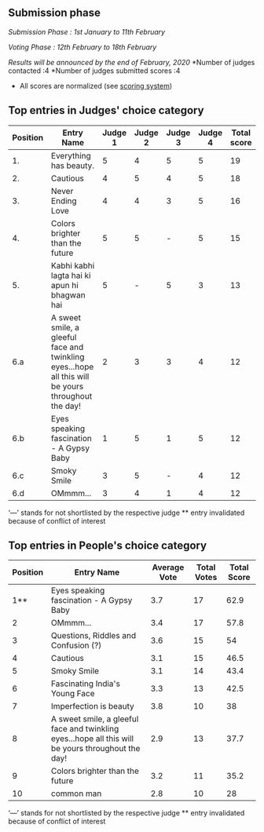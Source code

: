 ## Submission phase
*Submission Phase : 1st January to 11th February*

*Voting Phase : 12th February to 18th February*

*Results will be announced by the end of February, 2020*
    *Number of judges contacted :4
    *Number of judges submitted scores :4
  
* All scores are normalized (see [scoring system](https://github.com/photography2018/competition/blob/master/scoring.md))

## Top entries in Judges' choice category

|Position	|Entry Name|	Judge 1	| Judge 2	| Judge 3	| Judge 4 |Total score|
|--|--|--|--|--|--|--|
|1.	| Everything has beauty.|	5|	4	|	5|5|19|
|2.	|Cautious|4|	5	|4	|5|18|
|3.	|Never Ending Love|4	|4	|3|5|16|
|4.	|Colors brighter than the future|	5	|5	|-|5|15|
|5.	|Kabhi kabhi lagta hai ki apun hi bhagwan hai|	5|	-|5|	3|13|
|6.a|A sweet smile, a gleeful face and twinkling eyes...hope all this will be yours throughout the day!|2|3|3|4|12|
|6.b|Eyes speaking fascination - A Gypsy Baby|1|5|1|5|12|
|6.c|Smoky Smile|3|5|-|4|12|
|6.d|OMmmm...|3|4|1|4|12|


‘—’ stands for not shortlisted by the respective judge
** entry invalidated because of conflict of interest

## Top entries in People's choice category

|Position	|Entry Name|	Average Vote|	Total Votes	|Total Score|
|--|--|--|--|--|
|1**	|Eyes speaking fascination - A Gypsy Baby|3.7	|17|62.9|
|2|OMmmm...|3.4	|17|57.8|
|3|Questions, Riddles and Confusion (?)|3.6|15|54|
|4	|Cautious|3.1|	15	|46.5|
|5|Smoky Smile|3.1|14|43.4|
|6|Fascinating India's Young Face|3.3|13|42.5|
|7	|Imperfection is beauty|	3.8|	10|	38|
|8|A sweet smile, a gleeful face and twinkling eyes...hope all this will be yours throughout the day!|2.9|13|37.7|
|9|Colors brighter than the future|3.2|11|35.2|
|10	|common man|	2.8	|10	|28|



‘—’ stands for not shortlisted by the respective judge
** entry invalidated because of conflict of interest
